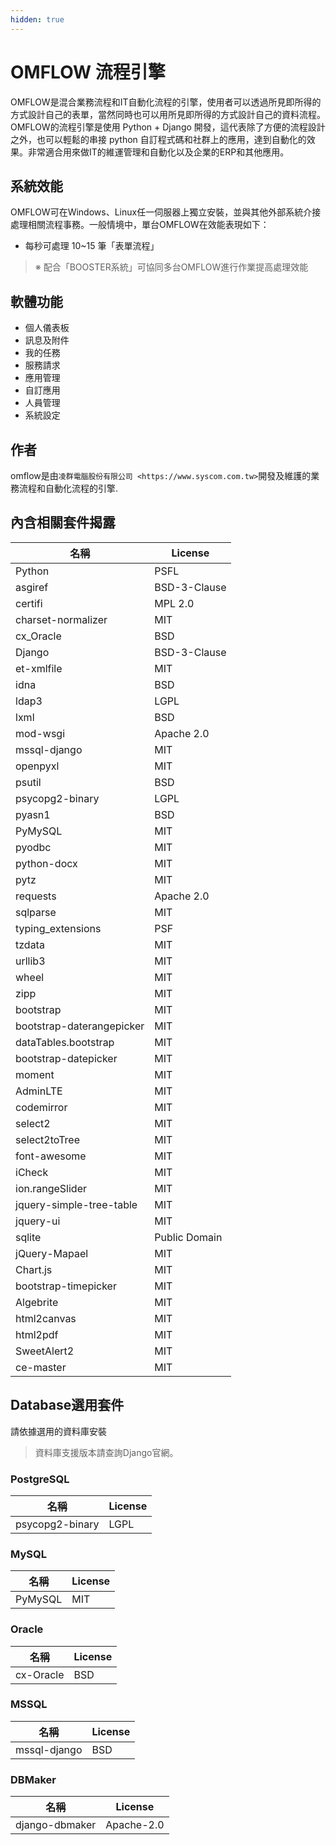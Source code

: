 ```yaml
---
hidden: true
---
```


# OMFLOW 流程引擎

OMFLOW是混合業務流程和IT自動化流程的引擎，使用者可以透過所見即所得的方式設計自己的表單，當然同時也可以用所見即所得的方式設計自己的資料流程。\
OMFLOW的流程引擎是使用 Python + Django 開發，這代表除了方便的流程設計之外，也可以輕鬆的串接 python 自訂程式碼和社群上的應用，達到自動化的效果。非常適合用來做IT的維運管理和自動化以及企業的ERP和其他應用。

## 系統效能

OMFLOW可在Windows、Linux任一伺服器上獨立安裝，並與其他外部系統介接處理相關流程事務。一般情境中，單台OMFLOW在效能表現如下：

* 每秒可處理 10\~15 筆「表單流程」

> ※ 配合「BOOSTER系統」可協同多台OMFLOW進行作業提高處理效能

## 軟體功能

* 個人儀表板
* 訊息及附件
* 我的任務
* 服務請求
* 應用管理
* 自訂應用
* 人員管理
* 系統設定

## 作者

omflow是由`凌群電腦股份有限公司 <https://www.syscom.com.tw>`開發及維護的業務流程和自動化流程的引擎.

## 內含相關套件揭露

| 名稱                        | License       |
| ------------------------- | ------------- |
| Python                    | PSFL          |
| asgiref                   | BSD-3-Clause  |
| certifi                   | MPL 2.0       |
| charset-normalizer        | MIT           |
| cx\_Oracle                | BSD           |
| Django                    | BSD-3-Clause  |
| et-xmlfile                | MIT           |
| idna                      | BSD           |
| ldap3                     | LGPL          |
| lxml                      | BSD           |
| mod-wsgi                  | Apache 2.0    |
| mssql-django              | MIT           |
| openpyxl                  | MIT           |
| psutil                    | BSD           |
| psycopg2-binary           | LGPL          |
| pyasn1                    | BSD           |
| PyMySQL                   | MIT           |
| pyodbc                    | MIT           |
| python-docx               | MIT           |
| pytz                      | MIT           |
| requests                  | Apache 2.0    |
| sqlparse                  | MIT           |
| typing\_extensions        | PSF           |
| tzdata                    | MIT           |
| urllib3                   | MIT           |
| wheel                     | MIT           |
| zipp                      | MIT           |
| bootstrap                 | MIT           |
| bootstrap-daterangepicker | MIT           |
| dataTables.bootstrap      | MIT           |
| bootstrap-datepicker      | MIT           |
| moment                    | MIT           |
| AdminLTE                  | MIT           |
| codemirror                | MIT           |
| select2                   | MIT           |
| select2toTree             | MIT           |
| font-awesome              | MIT           |
| iCheck                    | MIT           |
| ion.rangeSlider           | MIT           |
| jquery-simple-tree-table  | MIT           |
| jquery-ui                 | MIT           |
| sqlite                    | Public Domain |
| jQuery-Mapael             | MIT           |
| Chart.js                  | MIT           |
| bootstrap-timepicker      | MIT           |
| Algebrite                 | MIT           |
| html2canvas               | MIT           |
| html2pdf                  | MIT           |
| SweetAlert2               | MIT           |
| ce-master                 | MIT           |

## Database選用套件

請依據選用的資料庫安裝

> 資料庫支援版本請查詢Django官網。

### PostgreSQL

| 名稱              | License |
| --------------- | ------- |
| psycopg2-binary | LGPL    |

### MySQL

| 名稱      | License |
| ------- | ------- |
| PyMySQL | MIT     |

### Oracle

| 名稱        | License |
| --------- | ------- |
| cx-Oracle | BSD     |

### MSSQL

| 名稱           | License |
| ------------ | ------- |
| mssql-django | BSD     |

### DBMaker

| 名稱             | License    |
| -------------- | ---------- |
| django-dbmaker | Apache-2.0 |
